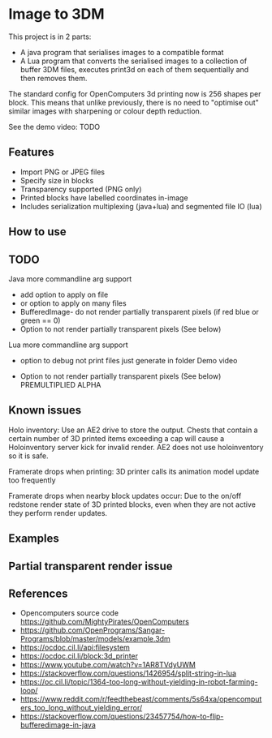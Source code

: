 # Image to 3DM 
This project is in 2 parts:
- A java program that serialises images to a compatible format
- A Lua program that converts the serialised images to a collection of buffer 3DM files, executes print3d on each of them sequentially and then removes them. 

The standard config for OpenComputers 3d printing now is 256 shapes per block. This means that unlike previously, there is no need to "optimise out" similar images with sharpening or colour depth reduction. 





See the demo video: TODO

## Features
- Import PNG or JPEG files
- Specify size in blocks 
- Transparency supported (PNG only) 
- Printed blocks have labelled coordinates in-image
- Includes serialization multiplexing  (java+lua) and segmented file IO (lua)

## How to use


## TODO
Java more commandline arg support
- add option to apply on file 
- or option to apply on many files
- BufferedImage- do not render partially transparent pixels (if red blue or green == 0)
- Option to not render partially transparent pixels (See below)

Lua more commandline arg support
- option to debug not print files just generate in folder
Demo video





- Option to not render partially transparent pixels (See below) PREMULTIPLIED ALPHA

## Known issues
Holo inventory: Use an AE2 drive to store the output. Chests that contain a certain number of 3D printed items exceeding a cap will cause a Holoinventory server kick for invalid render. AE2 does not use holoinventory so it is safe. 

Framerate drops when printing: 3D printer calls its animation model update too frequently

Framerate drops when nearby block updates occur: Due to the on/off redstone render state of 3D printed blocks, even when they are not active they perform render updates. 

## Examples


## Partial transparent render issue


## References
- Opencomputers source code https://github.com/MightyPirates/OpenComputers
- https://github.com/OpenPrograms/Sangar-Programs/blob/master/models/example.3dm
- https://ocdoc.cil.li/api:filesystem
- https://ocdoc.cil.li/block:3d_printer
- https://www.youtube.com/watch?v=1AR8TVdyUWM 
- https://stackoverflow.com/questions/1426954/split-string-in-lua
- https://oc.cil.li/topic/1364-too-long-without-yielding-in-robot-farming-loop/
- https://www.reddit.com/r/feedthebeast/comments/5s64xa/opencomputers_too_long_without_yielding_error/
- https://stackoverflow.com/questions/23457754/how-to-flip-bufferedimage-in-java

